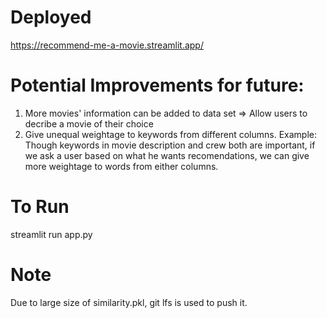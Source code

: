 # Deployed
https://recommend-me-a-movie.streamlit.app/

# Potential Improvements for future:
1. More movies' information can be added to data set => Allow users to decribe a movie of their choice
2. Give unequal weightage to keywords from different columns. Example: Though keywords in movie description and crew both are important, if we ask a user based on what he wants recomendations, we can give more weightage to words from either columns.

# To Run
streamlit run app.py

# Note
Due to large size of similarity.pkl, git lfs is used to push it.
